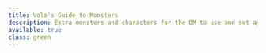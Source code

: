 ```yaml
---
title: Volo's Guide to Monsters
description: Extra monsters and characters for the DM to use and set against their players
available: true
class: green
---
```

